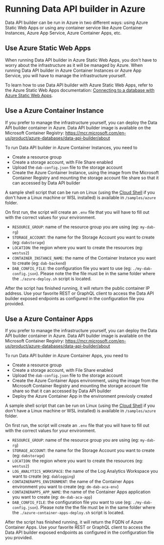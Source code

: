 # Running Data API builder in Azure

Data API builder can be run in Azure in two different ways: using Azure Static Web Apps or using any container service like Azure Container Instances, Azure App Service, Azure Container Apps, etc.

## Use Azure Static Web Apps

When running Data API builder in Azure Static Web Apps, you don't have to worry about the infrastructure as it will be managed by Azure. When running Data API builder in Azure Container Instances or Azure App Service, you will have to manage the infrastructure yourself.

To learn how to use Data API builder with Azure Static Web Apps, refer to the Azure Static Web Apps documentation: [Connecting to a database with Azure Static Web Apps](https://learn.microsoft.com/en-us/azure/static-web-apps/database-overview).

## Use a Azure Container Instance

If you prefer to manage the infrastructure yourself, you can deploy the Data API builder container in Azure. Data API builder image is available on the Microsoft Container Registry: https://mcr.microsoft.com/en-us/product/azure-databases/data-api-builder/about

To run Data API builder in Azure Container Instances, you need to

- Create a resource group
- Create a storage account, with File Share enabled
- Upload the `dab-config.json` file to the storage account
- Create the Azure Container Instance, using the image from the Microsoft Container Registry and mounting the storage account file share so that it can accessed by Data API builder

A sample shell script that can be run on Linux (using the [Cloud Shell](https://learn.microsoft.com/en-us/azure/cloud-shell/overview) if you don't have a Linux machine or WSL installed) is available in `/samples/azure` folder.

On first run, the script will create an `.env` file that you will have to fill out with the correct values for your environment.

- `RESOURCE_GROUP`: name of the resource group you are using (eg: `my-dab-rg`)
- `STORAGE_ACCOUNT`: the name for the Storage Account you want to create (eg: `dabstorage`)
- `LOCATION`: the region where you want to create the resources (eg: `westus2`)
- `CONTAINER_INSTANCE_NAME`: the name of the Container Instance you want to create (eg: `dab-backend`)
- `DAB_CONFIG_FILE`: the configuration file you want to use (eg: `./my-dab-config.json`). Please note the the file must be in the same folder where the `./azure-deploy.sh` script is located. 

After the script has finished running, it will return the public container IP address. Use your favorite REST or GraphQL client to access the Data API builder exposed endpoints as configured in the configuration file you provided.

## Use a Azure Container Apps

If you prefer to manage the infrastructure yourself, you can deploy the Data API builder container in Azure. Data API builder image is available on the Microsoft Container Registry: https://mcr.microsoft.com/en-us/product/azure-databases/data-api-builder/about

To run Data API builder in Azure Container Apps, you need to

- Create a resource group
- Create a storage account, with File Share enabled
- Upload the `dab-config.json` file to the storage account
- Create the Azure Container Apps environment, using the image from the Microsoft Container Registry and mounting the storage account file share so that it can accessed by Data API builder
- Deploy the Azure Container App in the environment previosly created

A sample shell script that can be run on Linux (using the [Cloud Shell](https://learn.microsoft.com/en-us/azure/cloud-shell/overview) if you don't have a Linux machine or WSL installed) is available in `/samples/azure` folder.

On first run, the script will create an `.env` file that you will have to fill out with the correct values for your environment.

- `RESOURCE_GROUP`: name of the resource group you are using (eg: `my-dab-rg`)
- `STORAGE_ACCOUNT`: the name for the Storage Account you want to create (eg: `dabstorage`)
- `LOCATION`: the region where you want to create the resources (eg: `westus2`)
- `LOG_ANALYTICS_WORKSPACE`: the name of the Log Analytics Workspace you want to create (eg: `dablogging`)
- `CONTAINERAPPS_ENVIRONMENT`: the name of the Container Apps environment you want to create (eg: `dm-dab-aca-env`)
- `CONTAINERAPPS_APP_NAME`: the name of the Container Apps application you want to create (eg: `dm-dab-aca-app`)
- `DAB_CONFIG_FILE`: the configuration file you want to use (eg: `./my-dab-config.json`). Please note the the file must be in the same folder where the `./azure-container-apps-deploy.sh` script is located. 

After the script has finished running, it will return the FQDN of Azure Container Apps. Use your favorite REST or GraphQL client to access the Data API builder exposed endpoints as configured in the configuration file you provided.

